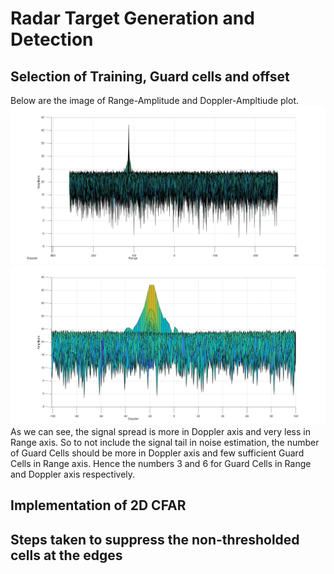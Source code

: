 # Radar Target Generation and Detection

## Selection of Training, Guard cells and offset
Below are the image of Range-Amplitude and Doppler-Ampltiude plot. 
![alt text](Images/Range_Ampltude_Plot.jpg)
![alt text](Images/Doppler_Ampltude_Plot.jpg)
As we can see, the signal spread is more in Doppler axis and very less in Range axis. So to not include the signal tail in noise estimation, the number of Guard Cells should be more in Doppler axis and few sufficient Guard Cells in Range axis. Hence the numbers 3 and 6 for Guard Cells in Range and Doppler axis respectively.

## Implementation of 2D CFAR
## Steps taken to suppress the non-thresholded cells at the edges
